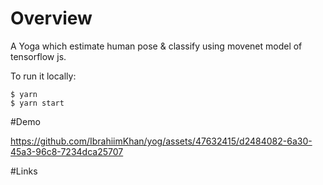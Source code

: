 # Overview

A Yoga which estimate human pose  & classify  using movenet model of tensorflow js. 

To run it locally:

```
$ yarn
$ yarn start
```

#Demo

https://github.com/IbrahiimKhan/yog/assets/47632415/d2484082-6a30-45a3-96c8-7234dca25707

#Links

[posedetection]: https://github.com/tensorflow/tfjs-models/tree/master/pose-detection
[tfhub]: https://tfhub.dev/google/tfjs-model/movenet/singlepose/lightning/4
[tfjs-react-native]: https://github.com/tensorflow/tfjs/tree/master/tfjs-react-native
[screenshots]: https://photos.app.goo.gl/U972ww4HpaKPK6jEA
[readme]: https://github.com/tensorflow/tfjs-examples/blob/master/react-native/README.md
